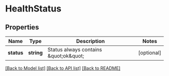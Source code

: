 # HealthStatus

## Properties
Name | Type | Description | Notes
------------ | ------------- | ------------- | -------------
**status** | **string** | Status always contains \&quot;ok\&quot; | [optional] 

[[Back to Model list]](../README.md#documentation-for-models) [[Back to API list]](../README.md#documentation-for-api-endpoints) [[Back to README]](../README.md)


